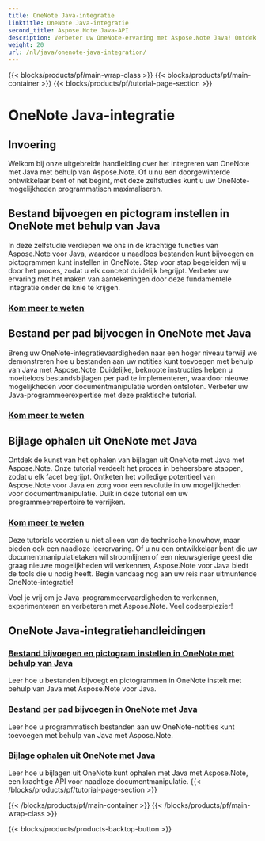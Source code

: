 ```yaml
---
title: OneNote Java-integratie
linktitle: OneNote Java-integratie
second_title: Aspose.Note Java-API
description: Verbeter uw OneNote-ervaring met Aspose.Note Java! Ontdek tutorials over het bijvoegen van bestanden, het instellen van pictogrammen en het programmatisch ophalen van bijlagen met Java.
weight: 20
url: /nl/java/onenote-java-integration/
---
```


{{< blocks/products/pf/main-wrap-class >}}
{{< blocks/products/pf/main-container >}}
{{< blocks/products/pf/tutorial-page-section >}}

# OneNote Java-integratie

## Invoering

Welkom bij onze uitgebreide handleiding over het integreren van OneNote met Java met behulp van Aspose.Note. Of u nu een doorgewinterde ontwikkelaar bent of net begint, met deze zelfstudies kunt u uw OneNote-mogelijkheden programmatisch maximaliseren.

## Bestand bijvoegen en pictogram instellen in OneNote met behulp van Java
In deze zelfstudie verdiepen we ons in de krachtige functies van Aspose.Note voor Java, waardoor u naadloos bestanden kunt bijvoegen en pictogrammen kunt instellen in OneNote. Stap voor stap begeleiden wij u door het proces, zodat u elk concept duidelijk begrijpt. Verbeter uw ervaring met het maken van aantekeningen door deze fundamentele integratie onder de knie te krijgen.

### [Kom meer te weten](./attach-file-and-set-icon/)

## Bestand per pad bijvoegen in OneNote met Java
Breng uw OneNote-integratievaardigheden naar een hoger niveau terwijl we demonstreren hoe u bestanden aan uw notities kunt toevoegen met behulp van Java met Aspose.Note. Duidelijke, beknopte instructies helpen u moeiteloos bestandsbijlagen per pad te implementeren, waardoor nieuwe mogelijkheden voor documentmanipulatie worden ontsloten. Verbeter uw Java-programmeerexpertise met deze praktische tutorial.

### [Kom meer te weten](./attach-file-by-path/)

## Bijlage ophalen uit OneNote met Java
Ontdek de kunst van het ophalen van bijlagen uit OneNote met Java met Aspose.Note. Onze tutorial verdeelt het proces in beheersbare stappen, zodat u elk facet begrijpt. Ontketen het volledige potentieel van Aspose.Note voor Java en zorg voor een revolutie in uw mogelijkheden voor documentmanipulatie. Duik in deze tutorial om uw programmeerrepertoire te verrijken.

### [Kom meer te weten](./retrieve-attachment/)

Deze tutorials voorzien u niet alleen van de technische knowhow, maar bieden ook een naadloze leerervaring. Of u nu een ontwikkelaar bent die uw documentmanipulatietaken wil stroomlijnen of een nieuwsgierige geest die graag nieuwe mogelijkheden wil verkennen, Aspose.Note voor Java biedt de tools die u nodig heeft. Begin vandaag nog aan uw reis naar uitmuntende OneNote-integratie!

Voel je vrij om je Java-programmeervaardigheden te verkennen, experimenteren en verbeteren met Aspose.Note. Veel codeerplezier!
## OneNote Java-integratiehandleidingen
### [Bestand bijvoegen en pictogram instellen in OneNote met behulp van Java](./attach-file-and-set-icon/)
Leer hoe u bestanden bijvoegt en pictogrammen in OneNote instelt met behulp van Java met Aspose.Note voor Java.
### [Bestand per pad bijvoegen in OneNote met Java](./attach-file-by-path/)
Leer hoe u programmatisch bestanden aan uw OneNote-notities kunt toevoegen met behulp van Java met Aspose.Note.
### [Bijlage ophalen uit OneNote met Java](./retrieve-attachment/)
Leer hoe u bijlagen uit OneNote kunt ophalen met Java met Aspose.Note, een krachtige API voor naadloze documentmanipulatie.
{{< /blocks/products/pf/tutorial-page-section >}}

{{< /blocks/products/pf/main-container >}}
{{< /blocks/products/pf/main-wrap-class >}}

{{< blocks/products/products-backtop-button >}}
